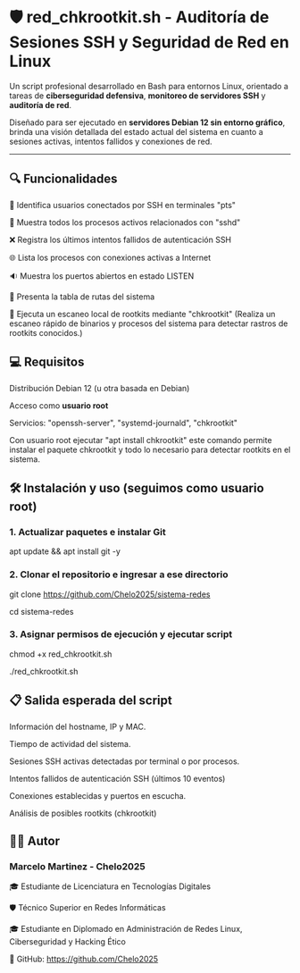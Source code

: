 # 🛡️ red_chkrootkit.sh - Auditoría de Sesiones SSH y Seguridad de Red en Linux

Un script profesional desarrollado en Bash para entornos Linux, orientado a tareas de **ciberseguridad defensiva**, **monitoreo de servidores SSH** y **auditoría de red**.

Diseñado para ser ejecutado en **servidores Debian 12 sin entorno gráfico**, brinda una visión detallada del estado actual del sistema en cuanto a sesiones activas, intentos fallidos y conexiones de red.

---

## 🔍 Funcionalidades

🔐 Identifica usuarios conectados por SSH en terminales "pts"

📡 Muestra todos los procesos activos relacionados con "sshd"

❌ Registra los últimos intentos fallidos de autenticación SSH

🌐 Lista los procesos con conexiones activas a Internet

🔉 Muestra los puertos abiertos en estado LISTEN

🧭 Presenta la tabla de rutas del sistema

🧪 Ejecuta un escaneo local de rootkits mediante "chkrootkit" (Realiza un escaneo rápido de binarios y procesos del sistema para detectar rastros de rootkits conocidos.)

## 💻 Requisitos

Distribución Debian 12 (u otra basada en Debian)

Acceso como **usuario root**

Servicios: "openssh-server", "systemd-journald", "chkrootkit"

Con usuario root ejecutar "apt install chkrootkit" este comando permite instalar el paquete chkrootkit y todo lo necesario para detectar rootkits en el sistema.

## 🛠️ Instalación y uso (seguimos como usuario root)

### 1. Actualizar paquetes e instalar Git 
apt update && apt install git -y

### 2. Clonar el repositorio e ingresar a ese directorio

git clone https://github.com/Chelo2025/sistema-redes

cd sistema-redes

### 3. Asignar permisos de ejecución y ejecutar script

chmod +x red_chkrootkit.sh

./red_chkrootkit.sh

## 📋 Salida esperada del script

Información del hostname, IP y MAC.

Tiempo de actividad del sistema.

Sesiones SSH activas detectadas por terminal o por procesos.

Intentos fallidos de autenticación SSH (últimos 10 eventos)

Conexiones establecidas y puertos en escucha.

Análisis de posibles rootkits (chkrootkit)


## 👨‍💻 Autor

### Marcelo Martinez - Chelo2025

🎓 Estudiante de Licenciatura en Tecnologías Digitales

🛡️ Técnico Superior en Redes Informáticas

🎓 Estudiante en Diplomado en Administración de Redes Linux, Ciberseguridad y Hacking Ético

🔗 GitHub: https://github.com/Chelo2025